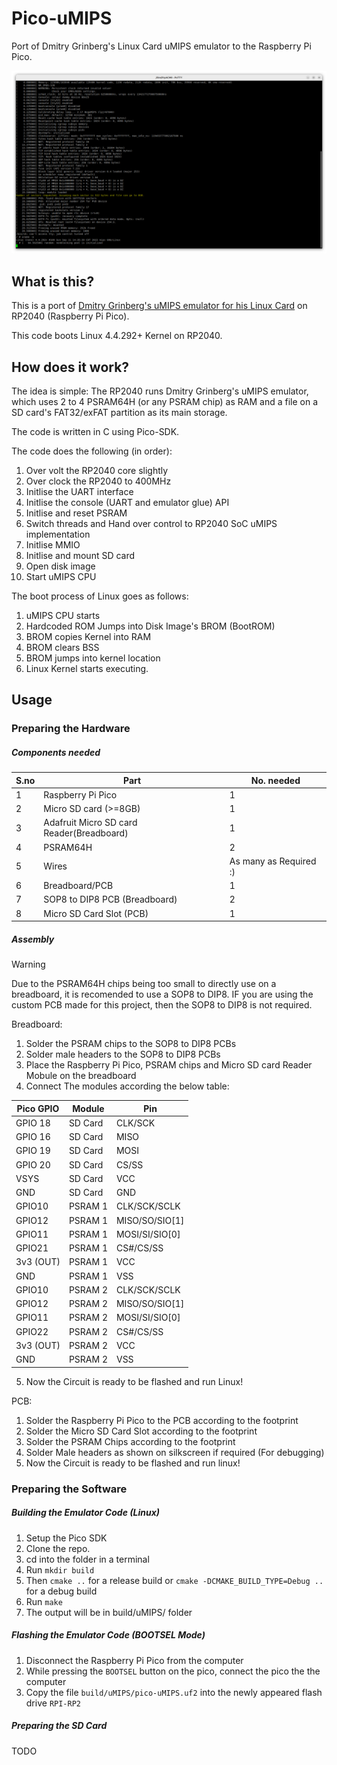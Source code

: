 # Pico-uMIPS
Port of Dmitry Grinberg's Linux Card uMIPS emulator to the Raspberry Pi Pico.

![image](images/consoleBooted.png)

## What is this?
This is a port of [Dmitry Grinberg's uMIPS emulator for his Linux Card](https://dmitry.gr/?r=05.Projects&proj=33.%20LinuxCard) on RP2040 (Raspberry Pi Pico).

This code boots Linux 4.4.292+ Kernel on RP2040.

## How does it work?
The idea is simple: The RP2040 runs Dmitry Grinberg's uMIPS emulator, which uses 2 to 4 PSRAM64H (or any PSRAM chip) as RAM and a file on a SD card's FAT32/exFAT partition as its main storage.

The code is written in C using Pico-SDK.

The code does the following (in order):
1. Over volt the RP2040 core slightly
2. Over clock the RP2040 to 400MHz
3. Initlise the UART interface
4. Initlise the console (UART and emulator glue) API
5. Initlise and reset PSRAM
6. Switch threads and Hand over control to RP2040 SoC uMIPS implementation
7. Initlise MMIO
8. Initlise and mount SD card
9. Open disk image
10. Start uMIPS CPU

The boot process of Linux goes as follows:
1. uMIPS CPU starts
2. Hardcoded ROM Jumps into Disk Image's BROM (BootROM)
3. BROM copies Kernel into RAM
4. BROM clears BSS
5. BROM jumps into kernel location
6. Linux Kernel starts executing.

## Usage
### Preparing the Hardware
##### Components needed
S.no | Part                                      | No. needed
-----| ------------------------------------------| -----------------------
1    | Raspberry Pi Pico                         | 1
2    | Micro SD card (>=8GB)                     | 1
3    | Adafruit Micro SD card Reader(Breadboard) | 1
4    | PSRAM64H                                  | 2
5    | Wires                                     | As many as Required :\)
6    | Breadboard/PCB                            | 1
7    | SOP8 to DIP8 PCB (Breadboard)             | 2
8    | Micro SD Card Slot (PCB)                  | 1

##### Assembly
> [!WARNING]
> Due to the PSRAM64H chips being too small to directly use on a breadboard, it is recomended to use a SOP8 to DIP8. IF you are using the custom PCB made for this project, then the SOP8 to DIP8 is not required.

Breadboard:
1. Solder the PSRAM chips to the SOP8 to DIP8 PCBs
2. Solder male headers to the SOP8 to DIP8 PCBs
3. Place the Raspberry Pi Pico, PSRAM chips and Micro SD card Reader Mobule on the breadboard
4. Connect The modules according the below table:

Pico GPIO | Module  | Pin
--------- | ------- | ----------------
GPIO 18   | SD Card | CLK/SCK
GPIO 16   | SD Card | MISO
GPIO 19   | SD Card | MOSI
GPIO 20   | SD Card | CS/SS
VSYS      | SD Card | VCC
GND       | SD Card | GND
GPIO10    | PSRAM 1 | CLK/SCK/SCLK
GPIO12    | PSRAM 1 | MISO/SO/SIO[1]
GPIO11    | PSRAM 1 | MOSI/SI/SIO[0]
GPIO21    | PSRAM 1 | CS#/CS/SS
3v3 (OUT) | PSRAM 1 | VCC
GND       | PSRAM 1 | VSS
GPIO10    | PSRAM 2 | CLK/SCK/SCLK
GPIO12    | PSRAM 2 | MISO/SO/SIO[1]
GPIO11    | PSRAM 2 | MOSI/SI/SIO[0]
GPIO22    | PSRAM 2 | CS#/CS/SS
3v3 (OUT) | PSRAM 2 | VCC
GND       | PSRAM 2 | VSS

5. Now the Circuit is ready to be flashed and run Linux!

PCB:
1. Solder the Raspberry Pi Pico to the PCB according to the footprint
2. Solder the Micro SD Card Slot according to the footprint
3. Solder the PSRAM Chips according to the footprint
4. Solder Male headers as shown on silkscreen if required (For debugging)
5. Now the Circuit is ready to be flashed and run linux!

### Preparing the Software
##### Building the Emulator Code (Linux)
1. Setup the Pico SDK
2. Clone the repo.
3. cd into the folder in a terminal
4. Run `mkdir build`
5. Then `cmake ..` for a release build or `cmake -DCMAKE_BUILD_TYPE=Debug ..` for a debug build
6. Run `make`
7. The output will be in build/uMIPS/ folder

##### Flashing the Emulator Code (BOOTSEL Mode)
1. Disconnect the Raspberry Pi Pico from the computer
2. While pressing the `BOOTSEL` button on the pico, connect the pico the the computer
3. Copy the file `build/uMIPS/pico-uMIPS.uf2` into the newly appeared flash drive `RPI-RP2`

##### Preparing the SD Card
TODO
